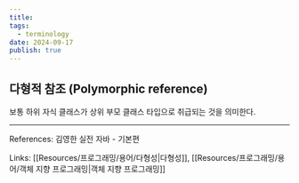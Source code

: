 ```yaml
---
title:
tags:
  - terminology
date: 2024-09-17
publish: true
---
```


## 다형적 참조 (Polymorphic reference)

보통 하위 자식 클래스가 상위 부모 클래스 타입으로 취급되는 것을 의미한다.

---

References: 김영한 실전 자바 - 기본편

Links: [[Resources/프로그래밍/용어/다형성|다형성]], [[Resources/프로그래밍/용어/객체 지향 프로그래밍|객체 지향 프로그래밍]]
